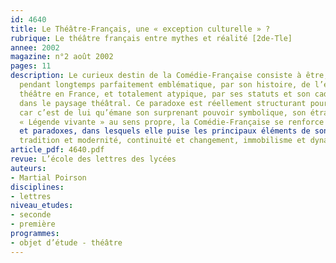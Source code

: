 ```yaml
---
id: 4640
title: Le Théâtre-Français, une « exception culturelle » ?
rubrique: Le théâtre français entre mythes et réalité [2de-Tle]
annee: 2002
magazine: n°2 août 2002
pages: 11
description: Le curieux destin de la Comédie-Française consiste à être, à la fois,
  pendant longtemps parfaitement emblématique, par son histoire, de l’évolution du
  théâtre en France, et totalement atypique, par ses statuts et son cadre institutionnel,
  dans le paysage théâtral. Ce paradoxe est réellement structurant pour l’institution,
  car c’est de lui qu’émane son surprenant pouvoir symbolique, son étrange rayonnement.
  « Légende vivante » au sens propre, la Comédie-Française se renforce par ses contradictions
  et paradoxes, dans lesquels elle puise les principaux éléments de son identité :
  tradition et modernité, continuité et changement, immobilisme et dynamisme…
article_pdf: 4640.pdf
revue: L’école des lettres des lycées
auteurs:
- Martial Poirson
disciplines:
- lettres
niveau_etudes:
- seconde
- première
programmes:
- objet d’étude - théâtre
---
```

